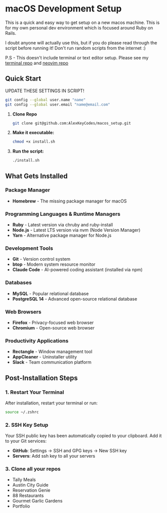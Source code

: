 # macOS Development Setup

This is a quick and easy way to get setup on a new macos machine. This is for my own personal dev environment which is focused around Ruby on Rails.

I doubt anyone will actually use this, but if you do please read through the script before running it! Don't run random scripts from the internet :)

P.S - This doesn't include terminal or text editor setup. Please see my [terminal repo](https://github.com/AlexKeyCodes/terminal) and [neovim repo](https://github.com/AlexKeyCodes/neovim)

## Quick Start

UPDATE THESE SETTINGS IN SCRIPT!
```bash
git config --global user.name "name"
git config --global user.email "name@email.com"
```

1. **Clone Repo**
   ```bash
   git clone git@github.com:AlexKeyCodes/macos_setup.git
   ```
2. **Make it executable:**
   ```bash
   chmod +x install.sh
   ```
3. **Run the script:**
   ```bash
   ./install.sh
   ```

## What Gets Installed

### Package Manager
- **Homebrew** - The missing package manager for macOS

### Programming Languages & Runtime Managers
- **Ruby** - Latest version via chruby and ruby-install
- **Node.js** - Latest LTS version via nvm (Node Version Manager)
- **Yarn** - Alternative package manager for Node.js

### Development Tools
- **Git** - Version control system
- **btop** - Modern system resource monitor
- **Claude Code** - AI-powered coding assistant (installed via npm)

### Databases
- **MySQL** - Popular relational database
- **PostgreSQL 14** - Advanced open-source relational database

### Web Browsers
- **Firefox** - Privacy-focused web browser
- **Chromium** - Open-source web browser

### Productivity Applications
- **Rectangle** - Window management tool
- **AppCleaner** - Uninstaller utility
- **Slack** - Team communication platform

## Post-Installation Steps

### 1. Restart Your Terminal
After installation, restart your terminal or run:
```bash
source ~/.zshrc
```

### 2. SSH Key Setup
Your SSH public key has been automatically copied to your clipboard. Add it to your Git services:

- **GitHub**: Settings → SSH and GPG keys → New SSH key
- **Servers**: Add ssh key to all your servers

### 3. Clone all your repos
- Tally Meals
- Austin City Guide
- Reservation Genie
- 88 Restaurants
- Gourmet Garlic Gardens
- Portfolio
